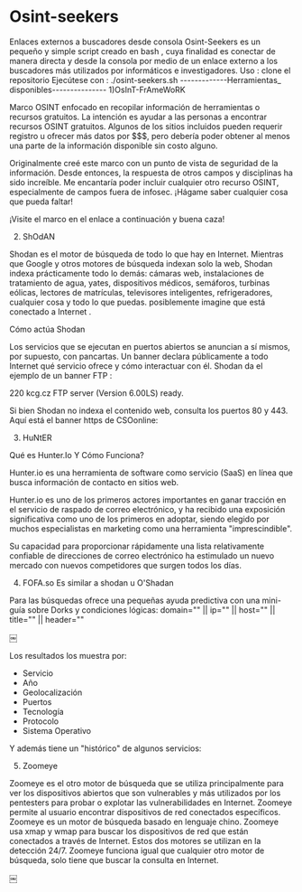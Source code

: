 # Osint-seekers
Enlaces externos a buscadores desde consola
Osint-Seekers es un pequeño y simple script creado en bash , cuya finalidad es conectar de manera directa y desde la consola por medio de un enlace externo a los buscadores más utilizados por informáticos e investigadores.
Uso : clone el repositorio
Ejecútese con :  ./osint-seekers.sh
-------------Herramientas_ disponibles---------------
1)OsInT-FrAmeWoRK

 Marco OSINT enfocado en recopilar información de herramientas o recursos gratuitos. La intención es ayudar a las personas a encontrar recursos OSINT gratuitos. Algunos de los sitios incluidos pueden requerir registro u ofrecer más datos por $$$, pero debería poder obtener al menos una parte de la información disponible sin costo alguno.

Originalmente creé este marco con un punto de vista de seguridad de la información. Desde entonces, la respuesta de otros campos y disciplinas ha sido increíble. Me encantaría poder incluir cualquier otro recurso OSINT, especialmente de campos fuera de infosec. ¡Hágame saber cualquier cosa que pueda faltar!

¡Visite el marco en el enlace a continuación y buena caza!

2) ShOdAN

Shodan es el motor de búsqueda de todo lo que hay en Internet. Mientras que Google y otros motores de búsqueda indexan solo la web, Shodan indexa prácticamente todo lo demás: cámaras web, instalaciones de tratamiento de agua, yates, dispositivos médicos, semáforos, turbinas eólicas, lectores de matrículas, televisores inteligentes, refrigeradores, cualquier cosa y todo lo que puedas. posiblemente imagine que está conectado a Internet .

Cómo actúa Shodan

Los servicios que se ejecutan en puertos abiertos se anuncian a sí mismos, por supuesto, con pancartas. Un banner declara públicamente a todo Internet qué servicio ofrece y cómo interactuar con él. Shodan da el ejemplo de un banner FTP :

220 kcg.cz FTP server (Version 6.00LS) ready.

Si bien Shodan no indexa el contenido web, consulta los puertos 80 y 443. Aquí está el banner https de CSOonline:

3) HuNtER

Qué es
 Hunter.Io Y Cómo Funciona?


Hunter.io es una herramienta de software como servicio (SaaS) en línea que busca información de contacto en sitios web.

Hunter.io es uno de los primeros actores importantes en ganar tracción en el servicio de raspado de correo electrónico, y ha recibido una exposición significativa como uno de los primeros en adoptar, siendo elegido por muchos especialistas en marketing como una herramienta "imprescindible".

Su capacidad para proporcionar rápidamente una lista relativamente confiable de direcciones de correo electrónico ha estimulado un nuevo mercado con nuevos competidores que surgen todos los días.

4) FOFA.so
 Es similar a shodan  u O'Shadan

Para las búsquedas ofrece una pequeñas ayuda predictiva con una mini-guía sobre Dorks y condiciones lógicas:
domain="" || ip="" || host="" || title="" || header=""

￼


Los resultados los muestra por:
- Servicio
- Año
- Geolocalización
- Puertos
- Tecnología
- Protocolo
- Sistema Operativo


Y además tiene un "histórico" de algunos servicios:

5) Zoomeye

Zoomeye es el otro motor de búsqueda que se utiliza principalmente para ver los dispositivos abiertos que son vulnerables y más utilizados por los pentesters para probar o explotar las vulnerabilidades en Internet. Zoomeye permite al usuario encontrar dispositivos de red conectados específicos. Zoomeye es un motor de búsqueda basado en lenguaje chino. Zoomeye usa xmap y wmap para buscar los dispositivos de red que están conectados a través de Internet. Estos dos motores se utilizan en la detección 24/7. Zoomeye funciona igual que cualquier otro motor de búsqueda, solo tiene que buscar la consulta en Internet.



￼
